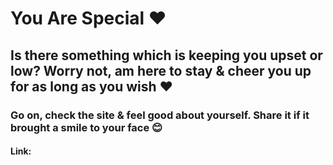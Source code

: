 <h1>You Are Special ❤️ </h1>

<h2>Is there something which is keeping you upset or low?
Worry not, am here to stay & cheer you up for as long as you wish ❤ </h2>

<h3>Go on, check the site & feel good about yourself. 
Share it if it brought a smile to your face 😊</h3>

<h4>Link: </h4>
